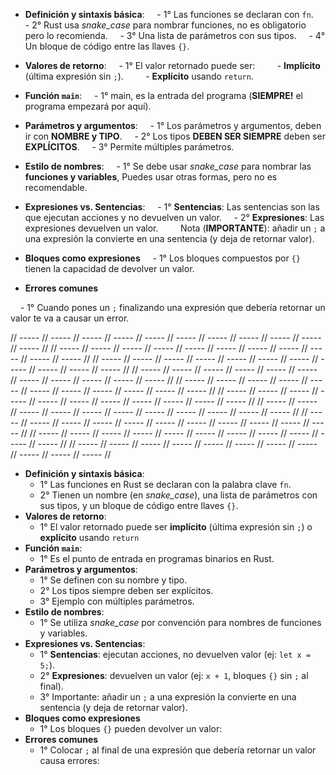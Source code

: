 
- **Definición y sintaxis básica**:
    - 1° Las funciones se declaran con `fn`.
    - 2° Rust usa *snake_case* para nombrar funciones, no es obligatorio pero lo recomienda.
    - 3° Una lista de parámetros con sus tipos.
    - 4° Un bloque de código entre las llaves `{}`.
- **Valores de retorno**:
    - 1° El valor retornado puede ser:
        - **Implícito** (última expresión sin `;`).
        - **Explícito** usando `return`.
- **Función `main`**:
    - 1° main, es la entrada del programa (**SIEMPRE!** el programa empezará por aquí).
- **Parámetros y argumentos**:
    - 1° Los parámetros y argumentos, deben ir con **NOMBRE y TIPO**.
    - 2° Los tipos **DEBEN SER SIEMPRE** deben ser **EXPLÍCITOS**.
    - 3° Permite múltiples parámetros.
- **Estilo de nombres**:
    - 1° Se debe usar *snake_case* para nombrar las **funciones y variables**, Puedes usar otras formas, pero no es recomendable.
- **Expresiones vs. Sentencias**:
    - 1° **Sentencias**: Las sentencias son las que ejecutan acciones y no devuelven un valor.
    - 2° **Expresiones**: Las expresiones devuelven un valor.
    
    Nota (**IMPORTANTE**): añadir un `;` a una expresión la convierte en una sentencia (y deja de retornar valor).

- **Bloques como expresiones**
    - 1° Los bloques compuestos por `{}` tienen la capacidad de devolver un valor.

- **Errores comunes**

    - 1° Cuando pones un `;` finalizando una expresión que debería retornar un valor te va a causar un error.

// ----- // ----- // ----- // ----- // ----- // ----- // ----- // ----- // ----- // ----- // ----- //
// ----- // ----- // ----- // ----- // ----- // ----- // ----- // ----- // ----- // ----- // ----- //
// ----- // ----- // ----- // ----- // ----- // ----- // ----- // ----- // ----- // ----- // ----- //
// ----- // ----- // ----- // ----- // ----- // ----- // ----- // ----- // ----- // ----- // ----- //
// ----- // ----- // ----- // ----- // ----- // ----- // ----- // ----- // ----- // ----- // ----- //
// ----- // ----- // ----- // ----- // ----- // ----- // ----- // ----- // ----- // ----- // ----- //
// ----- // ----- // ----- // ----- // ----- // ----- // ----- // ----- // ----- // ----- // ----- //
// ----- // ----- // ----- // ----- // ----- // ----- // ----- // ----- // ----- // ----- // ----- //
// ----- // ----- // ----- // ----- // ----- // ----- // ----- // ----- // ----- // ----- // ----- //
// ----- // ----- // ----- // ----- // ----- // ----- // ----- // ----- // ----- // ----- // ----- //


- **Definición y sintaxis básica**:
    - 1° Las funciones en Rust se declaran con la palabra clave `fn`.
    - 2° Tienen un nombre (en *snake_case*), una lista de parámetros con sus tipos, y un bloque de código entre llaves `{}`.
- **Valores de retorno**:
    - 1° El valor retornado puede ser **implícito** (última expresión sin `;`) o **explícito** usando `return`
- **Función `main`**:
    - 1° Es el punto de entrada en programas binarios en Rust.
- **Parámetros y argumentos**:
    - 1° Se definen con su nombre y tipo.
    - 2° Los tipos siempre deben ser explícitos.
    - 3° Ejemplo con múltiples parámetros.
- **Estilo de nombres**:
    - 1° Se utiliza *snake_case* por convención para nombres de funciones y variables.
- **Expresiones vs. Sentencias**:
    - 1° **Sentencias**: ejecutan acciones, no devuelven valor (ej: `let x = 5;`).
    - 2° **Expresiones**: devuelven un valor (ej: `x + 1`, bloques `{}` sin `;` al final).
    - 3° Importante: añadir un `;` a una expresión la convierte en una sentencia (y deja de retornar valor).
- **Bloques como expresiones**
    - 1° Los bloques `{}` pueden devolver un valor:
- **Errores comunes**
    - 1° Colocar `;` al final de una expresión que debería retornar un valor causa errores: